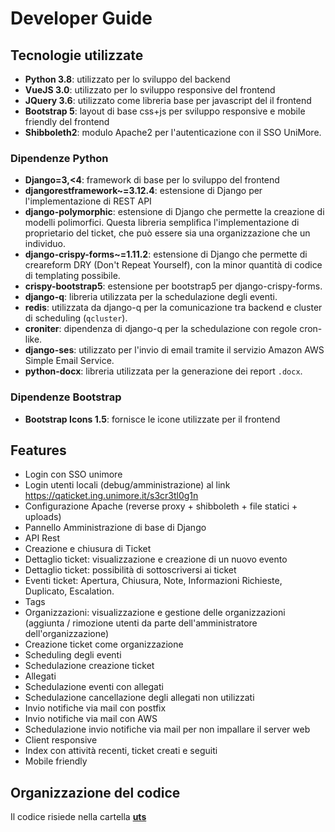 # Developer Guide
## Tecnologie utilizzate
* **Python 3.8**: utilizzato per lo sviluppo del backend
* **VueJS 3.0**: utilizzato per lo sviluppo responsive del frontend
* **JQuery 3.6**: utilizzato come libreria base per javascript del il frontend
* **Bootstrap 5**: layout di base css+js per sviluppo responsive e mobile friendly del frontend
* **Shibboleth2**: modulo Apache2 per l'autenticazione con il SSO UniMore.

### Dipendenze Python
* **Django=3,<4**: framework di base per lo sviluppo del frontend
* **djangorestframework~=3.12.4**: estensione di Django per l'implementazione di REST API
* **django-polymorphic**: estensione di Django che permette la creazione di modelli polimorfici.
  Questa libreria semplifica l'implementazione di proprietario del ticket, che può essere sia una
  organizzazione che un individuo.
* **django-crispy-forms~=1.11.2**: estensione di Django che permette di creareform DRY
  (Don't Repeat Yourself), con la minor quantità di codice di templating possibile.
* **crispy-bootstrap5**: estensione per bootstrap5 per django-crispy-forms.
* **django-q**: libreria utilizzata per la schedulazione degli eventi.
* **redis**: utilizzata da django-q per la comunicazione tra backend e cluster 
  di scheduling (`qcluster`).
* **croniter**: dipendenza di django-q per la schedulazione con regole cron-like.
* **django-ses**: utilizzato per l'invio di email tramite il servizio Amazon 
  AWS Simple Email Service.
* **python-docx**: libreria utilizzata per la generazione dei report `.docx`.

### Dipendenze Bootstrap
* **Bootstrap Icons 1.5**: fornisce le icone utilizzate per il frontend


## Features
* Login con SSO unimore
* Login utenti locali (debug/amministrazione) al link
https://qaticket.ing.unimore.it/s3cr3tl0g1n
* Configurazione Apache (reverse proxy + shibboleth + file statici + uploads)
* Pannello Amministrazione di base di Django
* API Rest
* Creazione e chiusura di Ticket
* Dettaglio ticket: visualizzazione e creazione di un nuovo evento
* Dettaglio ticket: possibilità di sottoscriversi ai ticket
* Eventi ticket: Apertura, Chiusura, Note, Informazioni Richieste,
Duplicato, Escalation.
* Tags
* Organizzazioni: visualizzazione e gestione delle organizzazioni
(aggiunta / rimozione utenti da parte dell'amministratore
dell'organizzazione)
* Creazione ticket come organizzazione
* Scheduling degli eventi
* Schedulazione creazione ticket
* Allegati
* Schedulazione eventi con allegati
* Schedulazione cancellazione degli allegati non utilizzati
* Invio notifiche via mail con postfix
* Invio notifiche via mail con AWS
* Schedulazione invio notifiche via mail per non impallare il server web
* Client responsive
* Index con attività recenti, ticket creati e seguiti
* Mobile friendly

## Organizzazione del codice

Il codice risiede nella cartella **[uts](/uts)**